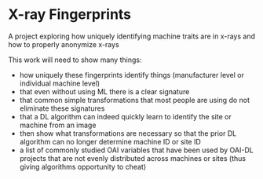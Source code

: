 # X-ray Fingerprints

A project exploring how uniquely identifying machine traits are in x-rays and how to properly anonymize x-rays

This work will need to show many things:
* how uniquely these fingerprints identify things (manufacturer level or individual machine level)
* that even without using ML there is a clear signature
* that common simple transformations that most people are using do not eliminate these signatures
* that a DL algorithm can indeed quickly learn to identify the site or machine from an image
* then show what transformations are necessary so that the prior DL algorithm can no longer determine machine ID or site ID
* a list of commonly studied OAI variables that have been used by OAI-DL projects that are not evenly distributed across machines or sites (thus giving algorithms opportunity to cheat)
